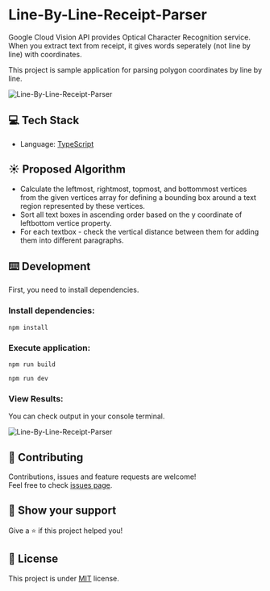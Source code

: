 # Line-By-Line-Receipt-Parser
Google Cloud Vision API provides Optical Character Recognition service. When you extract text from receipt, it gives words seperately (not line by line) with coordinates. 

This project is sample application for parsing polygon coordinates by line by line.

![Line-By-Line-Receipt-Parser](https://github.com/mehmetnuribolat/Line-By-Line-Receipt-Parser/assets/145845943/8bb3da00-8ec1-4641-a5b8-dc7b8a0613ad)

## 💻 Tech Stack

- Language: [TypeScript](https://www.typescriptlang.org/)

## ☀️ Proposed Algorithm

- Calculate the leftmost, rightmost, topmost, and bottommost vertices from the given vertices array for defining a bounding box around a text region represented by these vertices.
- Sort all text boxes in ascending order based on the y coordinate of leftbottom vertice property.
- For each textbox - check the vertical distance between them for adding them  into different paragraphs.

## ⌨️ Development

First, you need to install dependencies.

### Install dependencies:

```
npm install
```

### Execute application:

```
npm run build
```
```
npm run dev
```

### View Results:
You can check output in your console terminal.

![Line-By-Line-Receipt-Parser](https://github.com/mehmetnuribolat/Line-By-Line-Receipt-Parser/assets/145845943/89d5e9ca-cc33-4cf9-826f-bc2c1430a95b)

## 🤝 Contributing

Contributions, issues and feature requests are welcome!<br />Feel free to check [issues page](https://github.com/mehmetnuribolat/Line-By-Line-Receipt-Parser/issues).

## :pray: Show your support

Give a ⭐️ if this project helped you!

## 📝 License

This project is under [MIT](https://github.com/mehmetnuribolat/Line-By-Line-Receipt-Parser/blob/main/LICENSE) license.
